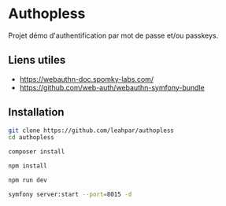 # Authopless

Projet démo d'authentification par mot de passe et/ou passkeys.

## Liens utiles

- https://webauthn-doc.spomky-labs.com/
- https://github.com/web-auth/webauthn-symfony-bundle


## Installation

```bash
git clone https://github.com/leahpar/authopless
cd authopless
```

```bash
composer install
```

```bash
npm install
```

```bash
npm run dev
```

```bash
symfony server:start --port=8015 -d
```

